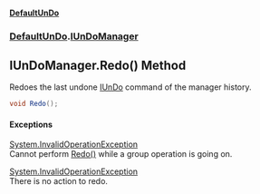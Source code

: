 #### [DefaultUnDo](DefaultUnDo.md 'DefaultUnDo')
### [DefaultUnDo](DefaultUnDo.md#DefaultUnDo 'DefaultUnDo').[IUnDoManager](IUnDoManager.md 'DefaultUnDo.IUnDoManager')

## IUnDoManager.Redo() Method

Redoes the last undone [IUnDo](IUnDo.md 'DefaultUnDo.IUnDo') command of the manager history.

```csharp
void Redo();
```

#### Exceptions

[System.InvalidOperationException](https://docs.microsoft.com/en-us/dotnet/api/System.InvalidOperationException 'System.InvalidOperationException')  
Cannot perform [Redo()](IUnDoManager.Redo().md 'DefaultUnDo.IUnDoManager.Redo()') while a group operation is going on.

[System.InvalidOperationException](https://docs.microsoft.com/en-us/dotnet/api/System.InvalidOperationException 'System.InvalidOperationException')  
There is no action to redo.